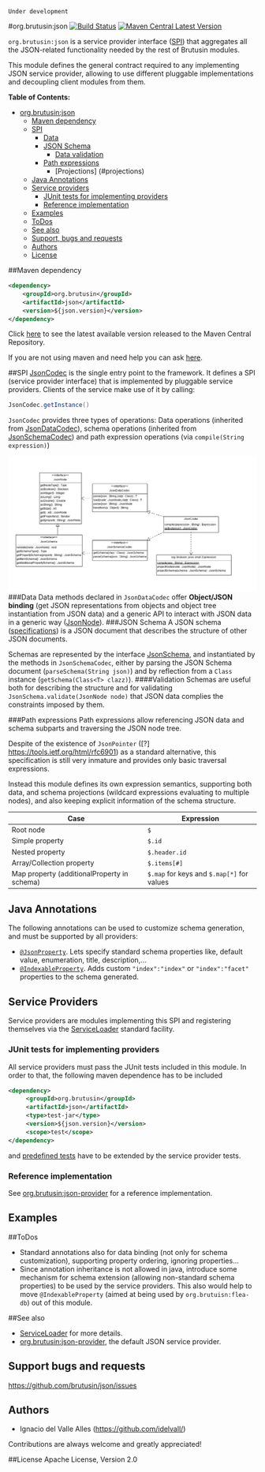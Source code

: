 ```
Under development
```

#org.brutusin:json [![Build Status](https://api.travis-ci.org/brutusin/json.svg?branch=master)](https://travis-ci.org/brutusin/json) [![Maven Central Latest Version](https://maven-badges.herokuapp.com/maven-central/org.brutusin/json/badge.svg)](https://maven-badges.herokuapp.com/maven-central/org.brutusin/json/)

`org.brutusin:json` is a service provider interface ([SPI](http://en.wikipedia.org/wiki/Service_provider_interface)) that aggregates all the JSON-related functionality needed by the rest of Brutusin modules.

This module defines the general contract required to any implementing JSON service provider, allowing to use different pluggable implementations and decoupling client modules from them. 

**Table of Contents:** 

- [org.brutusin:json](#)
  - [Maven dependency](#maven-dependency)
  - [SPI](#spi)
    - [Data](#data)
    - [JSON Schema](#json-schema)
      - [Data validation](#data-validation)
    - [Path expressions](#path-expressions)
      - [Projections] (#projections)
  - [Java Annotations](#java-annotations)
  - [Service providers](#service-providers)
    - [JUnit tests for implementing providers](#junit-tests-for-implementing-providers)
    - [Reference implementation](#reference-implementation)
  - [Examples](#examples)
  - [ToDos](#todos)
  - [See also](#see-also)
  - [Support, bugs and requests](#support-bugs-and-requests)
  - [Authors](#authors)
  - [License](#license)
  
##Maven dependency 
```xml
<dependency>
    <groupId>org.brutusin</groupId>
    <artifactId>json</artifactId>
    <version>${json.version}</version>
</dependency>
```

Click [here](http://search.maven.org/#search%7Cga%7C1%7Cg%3A%22org.brutusin%22%20a%3A%22json%22) to see the latest available version released to the Maven Central Repository.

If you are not using maven and need help you can ask [here](https://github.com/brutusin/json/issues).

##SPI
[JsonCodec](src/main/java/org/brutusin/json/spi/JsonCodec.java) is the single entry point to the framework. It defines a SPI (service provider interface) that is implemented by pluggable service providers. Clients of the service make use of it by calling:
```java
JsonCodec.getInstance()
```
`JsonCodec` provides three types of operations: Data operations (inherited from [JsonDataCodec](src/main/java/org/brutusin/json/spi/JsonDataCodec.java)), schema operations (inherited from [JsonSchemaCodec](src/main/java/org/brutusin/json/spi/JsonSchemaCodec.java)) and path expression operations (via `compile(String expression)`)

![Class diagram](docs/class-model.png)
###Data
Data methods declared in `JsonDataCodec` offer **Object/JSON binding** (get JSON representations from objects and object tree instantiation from JSON data) and a generic API to interact with JSON data in a generic way ([JsonNode](src/main/java/org/brutusin/json/spi/JsonNode.java)).
###JSON Schema
A JSON schema ([specifications](http://json-schema.org/)) is a JSON document that describes the structure of other JSON documents. 

Schemas are represented by the interface [JsonSchema](src/main/java/org/brutusin/json/spi/JsonSchema.java), and instantiated by the methods in `JsonSchemaCodec`, either by parsing the JSON Schema document (`parseSchema(String json)`) and by reflection from a `Class` instance (`getSchema(Class<T> clazz)`).
####Validation
Schemas are useful both for describing the structure and for validating `JsonSchema.validate(JsonNode node)` that JSON data complies the constraints imposed by them.

###Path expressions
Path expressions allow referencing JSON data and schema subparts and traversing the JSON node tree. 

Despite of the existence of `JsonPointer` ([?] https://tools.ietf.org/html/rfc6901) as a standard alternative, this specification is still very inmature and provides only basic traversal expressions.

Instead this module defines its own expression semantics, supporting both data, and schema projections (wildcard expressions evaluating to multiple nodes), and also keeping explicit information of the schema structure.

Case | Expression
-----| -----------------
Root node| `$`
Simple property| `$.id`
Nested property| `$.header.id`
Array/Collection property| `$.items[#]`
Map property (additionalProperty in schema)| `$.map` for keys and `$.map[*]` for values



## Java Annotations
The following annotations can be used to customize schema generation, and must be supported by all providers:
* [`@JsonProperty`](src/main/java/org/brutusin/json/annotations/JsonProperty.java). Lets specify standard schema properties like, default value, enumeration, title, description,...
* [`@IndexableProperty`](src/main/java/org/brutusin/json/annotations/IndexableProperty.java). Adds custom `"index":"index"` or `"index":"facet"` properties to the schema generated.

## Service Providers
Service providers are modules implementing this SPI and registering themselves via the [ServiceLoader](http://docs.oracle.com/javase/6/docs/api/java/util/ServiceLoader.html) standard facility. 
### JUnit tests for implementing providers
All service providers must pass the JUnit tests included in this module. In order to that, the following maven dependence has to be included
```xml
<dependency>
     <groupId>org.brutusin</groupId>
     <artifactId>json</artifactId>
     <type>test-jar</type>
     <version>${json.version}</version>
     <scope>test</scope>
</dependency>
```
and 
[predefined tests](https://github.com/brutusin/json/tree/master/src/test/java/org/brutusin/json/spi) have to be extended by the service provider tests.

### Reference implementation
See [org.brutusin:json-provider](https://github.com/brutusin/json-provider) for a reference implementation.

## Examples

##ToDos
* Standard annotations also for data binding (not only for schema customization), supporting property ordering, ignoring properties...
* Since annotation inheritance is not allowed in java, introduce some mechanism for schema extension (allowing non-standard schema properties) to be used by the service providers. This also would help to move `@IndexableProperty` (aimed at being used by `org.brutuisn:flea-db`) out of this module.

##See also
* [ServiceLoader](http://docs.oracle.com/javase/6/docs/api/java/util/ServiceLoader.html) for more details.
* [org.brutusin:json-provider](https://github.com/brutusin/json-provider), the default JSON service provider.

## Support bugs and requests
https://github.com/brutusin/json/issues

## Authors

- Ignacio del Valle Alles (<https://github.com/idelvall/>)

Contributions are always welcome and greatly appreciated!

##License
Apache License, Version 2.0
